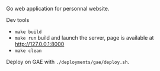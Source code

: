 Go web application for personnal website.

Dev tools

* `make build`
* `make run` build and launch the server, page is available at http://127.0.0.1:8000
* `make clean`


Deploy on GAE with `./deployments/gae/deploy.sh`.

